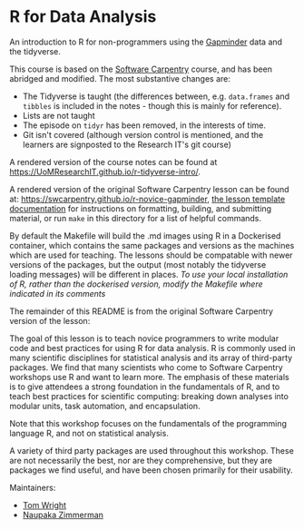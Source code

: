 R for Data Analysis 
======================================

An introduction to R for non-programmers using the [Gapminder][gapminder] data and the tidyverse.

This course is based on the [Software Carpentry](https://software-carpentry.org/) course, and has been abridged and modified. The most substantive changes are:

* The Tidyverse is taught (the differences between, e.g. `data.frames` and `tibbles` is included in the notes - though this is mainly for reference).
* Lists are not taught
* The episode on `tidyr` has been removed, in the interests of time.
* Git isn't covered (although version control is mentioned, and the learners are signposted to the Research IT's git course)

A rendered version of the course notes can be found at <https://UoMResearchIT.github.io/r-tidyverse-intro/>.

A rendered version of the original Software Carpentry lesson can be found at: <https://swcarpentry.github.io/r-novice-gapminder>,
[the lesson template documentation][lesson-example]
for instructions on formatting, building, and submitting material,
or run `make` in this directory for a list of helpful commands.

By default the Makefile will build the .md images using R in a Dockerised container, which contains the same packages and versions as the machines which are used for teaching.  The lessons should be compatable with newer versions of the packages, but the output (most notably the tidyverse loading messages) will be different in places.   _To use your local installation of R, rather than the dockerised version, modify the Makefile where indicated in its comments_

The remainder of this README is from the original Software Carpentry version of the lesson:

The goal of this lesson is to teach novice programmers to write modular code
and best practices for using R for data analysis. R is commonly used in many
scientific disciplines for statistical analysis and its array of third-party
packages. We find that many scientists who come to Software Carpentry workshops
use R and want to learn more. The emphasis of these materials is to give
attendees a strong foundation in the fundamentals of R, and to teach best
practices for scientific computing: breaking down analyses into modular units,
task automation, and encapsulation.

Note that this workshop focuses on the fundamentals of the programming
language R, and not on statistical analysis.

A variety of third party packages are used throughout this workshop. These
are not necessarily the best, nor are they comprehensive, but they are 
packages we find useful, and have been chosen primarily for their 
usability.

Maintainers:

* [Tom Wright][wright_tom]
* [Naupaka Zimmerman][zimmerman_naupaka]

[gapminder]: http://www.gapminder.org/
[lesson-example]: https://swcarpentry.github.io/lesson-example
[wright_tom]: http://software-carpentry.org/team/#wright_thomas
[zimmerman_naupaka]: http://software-carpentry.org/team/#zimmerman_naupaka

